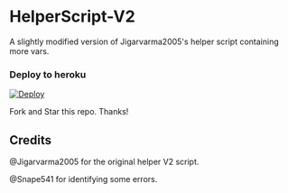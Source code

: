 # HelperScript-V2

A slightly modified version of Jigarvarma2005's helper script containing more vars.

### Deploy to heroku

[![Deploy](https://www.herokucdn.com/deploy/button.svg)](https://heroku.com/deploy?template=https://github.com/theharshitprajapati/userge-helper)

Fork and Star this repo.
Thanks!

## Credits

@Jigarvarma2005 for the original helper V2 script.

@Snape541 for identifying some errors.
